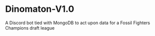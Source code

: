 # Dinomaton-V1.0
A Discord bot tied with MongoDB to act upon data for a Fossil Fighters Champions draft league
